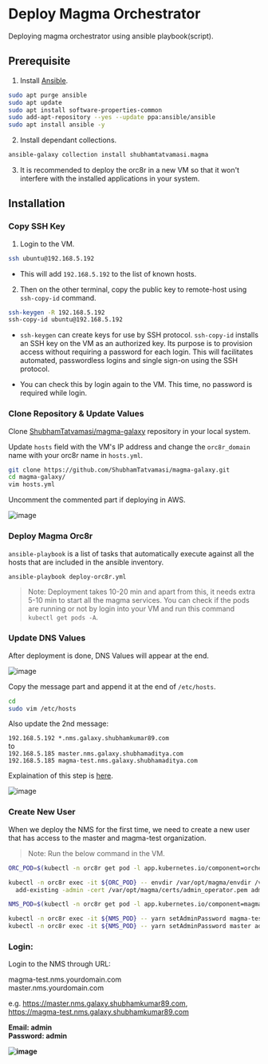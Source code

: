 # Deploy Magma Orchestrator

Deploying magma orchestrator using ansible playbook(script).

## Prerequisite

1. Install [Ansible](https://docs.ansible.com/ansible/latest/installation_guide/installation_distros.html#installing-ansible-on-ubuntu).

```bash
sudo apt purge ansible
sudo apt update
sudo apt install software-properties-common
sudo add-apt-repository --yes --update ppa:ansible/ansible
sudo apt install ansible -y
```

2. Install dependant collections.

```bash
ansible-galaxy collection install shubhamtatvamasi.magma
```

3. It is recommended to deploy the orc8r in a new VM so that it won't interfere with the installed applications in your system.

## Installation

### Copy SSH Key

1. Login to the VM.

```bash
ssh ubuntu@192.168.5.192
```

- This will add `192.168.5.192` to the list of known hosts.

2. Then on the other terminal, copy the public key to remote-host using `ssh-copy-id` command.

```bash
ssh-keygen -R 192.168.5.192
ssh-copy-id ubuntu@192.168.5.192
```
- `ssh-keygen` can create keys for use by SSH protocol. `ssh-copy-id` installs an SSH key on the VM as an authorized key. Its purpose is to provision access without requiring a password for each login. This will facilitates automated, passwordless logins and single sign-on using the SSH protocol.

- You can check this by login again to the VM. This time, no password is required while login.

### Clone Repository & Update Values

Clone [ShubhamTatvamasi/magma-galaxy](https://github.com/ShubhamTatvamasi/magma-galaxy) repository in your local system.

Update `hosts` field with the VM's IP address and change the `orc8r_domain` name with your orc8r name in `hosts.yml`.

```bash
git clone https://github.com/ShubhamTatvamasi/magma-galaxy.git
cd magma-galaxy/
vim hosts.yml
```

Uncomment the commented part if deploying in AWS.

![image](https://user-images.githubusercontent.com/97805339/181386376-e1fe1ea8-a345-4f72-8c2b-27712dad0428.png)

### Deploy Magma Orc8r

`ansible-playbook` is a list of tasks that automatically execute against all the hosts that are included in the ansible inventory.

```bash
ansible-playbook deploy-orc8r.yml
```

> Note: Deployment takes 10-20 min and apart from this, it needs extra 5-10 min to start all the magma services. You can check if the pods are running or not by login into your VM and run this command `kubectl get pods -A`.

### Update DNS Values

After deployment is done, DNS Values will appear at the end.

![image](https://user-images.githubusercontent.com/97805339/181389335-a325222c-7bfb-4540-a886-8e33eac716ea.png)

Copy the message part and append it at the end of `/etc/hosts`.

```bash
cd
sudo vim /etc/hosts
```

Also update the 2nd message:

`192.168.5.192 *.nms.galaxy.shubhamkumar89.com`<br>
to <br>
`192.168.5.185 master.nms.galaxy.shubhamaditya.com` <br>
`192.168.5.185 magma-test.nms.galaxy.shubhamaditya.com`

Explaination of this step is [here](https://docs.magmacore.org/docs/nms/deploy_config).

![image](https://user-images.githubusercontent.com/97805339/181390182-36b44e9d-674d-401d-bcad-0e9fa73ea315.png)

### Create New User

When we deploy the NMS for the first time, we need to create a new user that has access to the master and magma-test organization.

> Note: Run the below command in the VM.

```bash
ORC_POD=$(kubectl -n orc8r get pod -l app.kubernetes.io/component=orchestrator -o jsonpath='{.items[0].metadata.name}')

kubectl -n orc8r exec -it ${ORC_POD} -- envdir /var/opt/magma/envdir /var/opt/magma/bin/accessc \
  add-existing -admin -cert /var/opt/magma/certs/admin_operator.pem admin_operator

NMS_POD=$(kubectl -n orc8r get pod -l app.kubernetes.io/component=magmalte -o jsonpath='{.items[0].metadata.name}')

kubectl -n orc8r exec -it ${NMS_POD} -- yarn setAdminPassword magma-test admin admin
kubectl -n orc8r exec -it ${NMS_POD} -- yarn setAdminPassword master admin admin
```

### Login:

Login to the NMS through URL:

magma-test.nms.yourdomain.com <br>
master.nms.yourdomain.com <br>

e.g.
https://master.nms.galaxy.shubhamkumar89.com, <br>
https://magma-test.nms.galaxy.shubhamkumar89.com

<b> Email: admin<br>
Password: admin<b>

![image](https://user-images.githubusercontent.com/97805339/181392698-f0440338-6484-4e93-b85b-7a4b8259255a.png)
